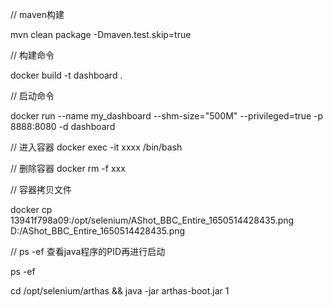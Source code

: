 // maven构建

mvn clean package -Dmaven.test.skip=true

// 构建命令

docker build -t  dashboard .

// 启动命令

docker run --name my_dashboard --shm-size="500M" --privileged=true  -p 8888:8080 -d dashboard

// 进入容器
docker exec -it xxxx /bin/bash

// 删除容器
docker rm -f xxx 

// 容器拷贝文件

docker cp  13941f798a09:/opt/selenium/AShot_BBC_Entire_1650514428435.png    D:/AShot_BBC_Entire_1650514428435.png

// ps -ef 查看java程序的PID再进行启动

ps -ef 

cd /opt/selenium/arthas && java -jar arthas-boot.jar 1